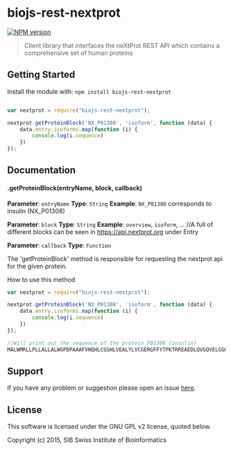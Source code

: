 # biojs-rest-nextprot

[![NPM version](http://img.shields.io/npm/v/biojs-rest-nextprot.svg)](https://www.npmjs.org/package/biojs-rest-nextprot) 

> Client library that interfaces the neXtProt REST API which contains a comprehensive set of human proteins

## Getting Started
Install the module with: `npm install biojs-rest-nextprot`

```javascript

var nextprot = require("biojs-rest-nextprot");

nextprot.getProteinBlock('NX_P01308', 'isoform', function (data) {
    data.entry.isoforms.map(function (i) {
        console.log(i.sequence)
    })
});
```

## Documentation

#### .getProteinBlock(entryName, block, callback)

**Parameter**: `entryName`
**Type**: `String`
**Example**: `NX_P01308` corresponds to insulin (NX_P01308) 

**Parameter**: `block`
**Type**: `String`
**Example**: `overview`, `isoform`, ...   //A full of different blocks can be seen in https://api.nextprot.org under Entry 

**Parameter**: `callback`
**Type**: `Function`

The 'getProteinBlock' method is responsible for requesting the nextprot api for the given protein.

How to use this method

```javascript
var nextprot = require("biojs-rest-nextprot");

nextprot.getProteinBlock('NX_P01308', 'isoform', function (data) {
    data.entry.isoforms.map(function (i) {
        console.log(i.sequence)
    })
});

//Will print out the sequence of the protein P01308 (insulin)
MALWMRLLPLLALLALWGPDPAAAFVNQHLCGSHLVEALYLVCGERGFFYTPKTRREAEDLQVGQVELGGGPGAGSLQPLALEGSLQKRGIVEQCCTSICSLYQLENYCN

```

## Support

If you have any problem or suggestion please open an issue [here](https://github.com/calipho-sib/biojs-rest-nextprot/issues).

## License 
This software is licensed under the GNU GPL v2 license, quoted below.

Copyright (c) 2015, SIB Swiss Institute of Bioinformatics

